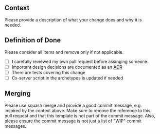 ## Context

Please provide a description of what your change does and why it is needed.

## Definition of Done
Please consider all items and remove only if not applicable.

- [ ] I carefully reviewed my own pull request before assinging someone.
- [ ] Important design decisions are documented as an [ADR](https://github.com/SAP/cloud-s4-sdk-pipeline/tree/master/doc/architecture/decisions)
- [ ] There are tests covering this change
- [ ] Cx-server script in the archetypes is updated if needed

## Merging
Please use squash merge and provide a good commit message, e.g. inspired by the context above. 
Make sure to remove the reference to this pull request and that this template is not part of the commit message.
Also, please ensure the commit message is not just a list of "WIP" commit messages.
